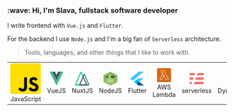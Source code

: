 <h3 align="left" id="macropower-title">:wave: Hi, I'm Slava, fullstack software developer</h3>

<p>I write frontend with <code><tt>Vue.js</tt></code> and <code><tt>Flutter</tt></code>.</p>

<p>For the backend I use <code><tt>Node.js</tt></code> and I'm a big fan of <code><tt>Serverless</tt></code> architecture. </p>

>Tools, languages, and other things that I like to work with.

<table style="margin: 0 auto;">
  <tr>
    <td style="text-align: center;"><img src="/img/js.png" alt="JavaScript icon" />JavaScript</td>
    <td style="text-align: center;"><img src="/img/vue.png" alt="VueJS icon" width="32" height="32" />VueJS</td>
    <td style="text-align: center;"><img src="/img/nuxt.png" alt="NuxtJS icon" width="32" height="32" />NuxtJS</td>
    <td style="text-align: center;"><img src="/img/nodejs.jpg" alt="NodeJS icon" width="32" height="32" />NodeJS</td>
    <td style="text-align: center;"><img src="/img/flutter.png" alt="Flutter icon" width="32" height="32" />Flutter</td>
    <td style="text-align: center;"><img src="/img/lambda.png" alt="AWS Lambda icon" width="32" height="32" />AWS Lambda</td>
    <td style="text-align: center;"><img src="/img/serverless.png" alt="AWS Lambda icon" width="32" height="32" />serverless</td>
    <td style="text-align: center;"><img src="/img/dynamodb.png" alt="DynamoDB icon" width="32" height="32" />DynamoDB</td>
    <td style="text-align: center;"><img src="/img/mongo.webp" alt="MongoDB icon" width="32" height="32" />MongoDB</td>
    <td style="text-align: center;"><img src="/img/google-cloud-platform.png" alt="Google Cloud Platform icon" width="32" height="32" />Google Cloud Platform</td>
  </tr>
</table>
